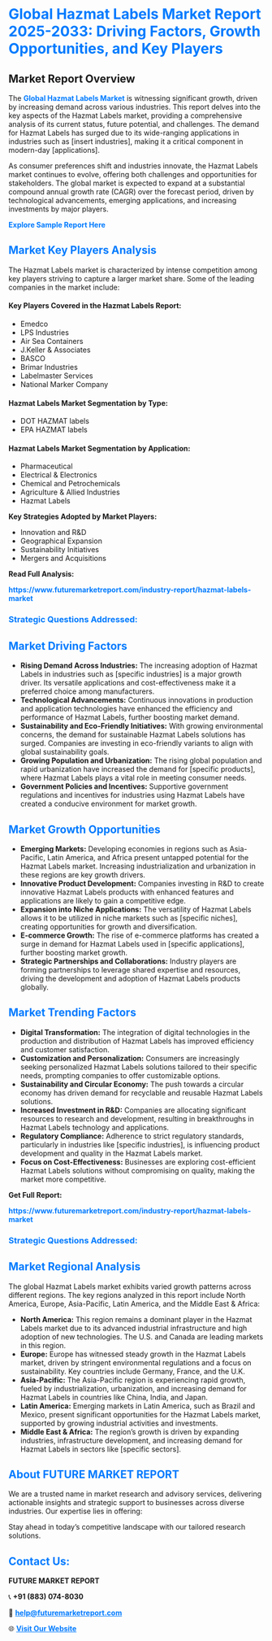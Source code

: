 <h1 style="color: #007BFF;">Global Hazmat Labels Market Report 2025-2033: Driving Factors, Growth Opportunities, and Key Players</h1>

<section id="overview">
<h2>Market Report Overview</h2>
<p>The <a href="https://www.futuremarketreport.com/industry-report/hazmat-labels-market" style="color: #007BFF; text-decoration: none;"><strong>Global Hazmat Labels Market</strong></a> is witnessing significant growth, driven by increasing demand across various industries. This report delves into the key aspects of the Hazmat Labels market, providing a comprehensive analysis of its current status, future potential, and challenges. The demand for Hazmat Labels has surged due to its wide-ranging applications in industries such as [insert industries], making it a critical component in modern-day [applications].</p>
<p>As consumer preferences shift and industries innovate, the Hazmat Labels market continues to evolve, offering both challenges and opportunities for stakeholders. The global market is expected to expand at a substantial compound annual growth rate (CAGR) over the forecast period, driven by technological advancements, emerging applications, and increasing investments by major players.</p>
</section>

<section id="overview">
<p><a href="https://www.futuremarketreport.com/request-sample/reportId=111783" style="color: #007BFF; text-decoration: none;"><strong>Explore Sample Report Here</strong></a></p>
</section>

<section id="key-players">
<h2 style="color: #007BFF;">Market Key Players Analysis</h2>
<p>The Hazmat Labels market is characterized by intense competition among key players striving to capture a larger market share. Some of the leading companies in the market include:</p>
<h4>Key Players Covered in the Hazmat Labels Report:</h4>
<ul><li>Emedco</li><li>LPS Industries</li><li>Air Sea Containers</li><li>J.Keller &amp; Associates</li><li>BASCO</li><li>Brimar Industries</li><li>Labelmaster Services</li><li>National Marker Company</li></ul>
<h4>Hazmat Labels Market Segmentation by Type:</h4>
<ul><li>DOT HAZMAT labels</li><li>EPA HAZMAT labels</li></ul>

<h4>Hazmat Labels Market Segmentation by Application:</h4>
<ul><li>Pharmaceutical</li><li>Electrical &amp; Electronics</li><li>Chemical and Petrochemicals</li><li>Agriculture &amp; Allied Industries</li><li>Hazmat Labels</li></ul>
<p><strong>Key Strategies Adopted by Market Players:</strong></p>
<ul>
<li>Innovation and R&D</li>
<li>Geographical Expansion</li>
<li>Sustainability Initiatives</li>
<li>Mergers and Acquisitions</li>
</ul>
</section>

<section>
<p><strong>Read Full Analysis: </strong></p><a href="https://www.futuremarketreport.com/industry-report/hazmat-labels-market" style="color: #007BFF; text-decoration: none;"><strong>https://www.futuremarketreport.com/industry-report/hazmat-labels-market</strong></a>
<h3 style="color: #007BFF;">Strategic Questions Addressed:</h3>
</section>

<section id="driving-factors">
<h2 style="color: #007BFF;">Market Driving Factors</h2>
<ul>
<li><strong>Rising Demand Across Industries:</strong> The increasing adoption of Hazmat Labels in industries such as [specific industries] is a major growth driver. Its versatile applications and cost-effectiveness make it a preferred choice among manufacturers.</li>
<li><strong>Technological Advancements:</strong> Continuous innovations in production and application technologies have enhanced the efficiency and performance of Hazmat Labels, further boosting market demand.</li>
<li><strong>Sustainability and Eco-Friendly Initiatives:</strong> With growing environmental concerns, the demand for sustainable Hazmat Labels solutions has surged. Companies are investing in eco-friendly variants to align with global sustainability goals.</li>
<li><strong>Growing Population and Urbanization:</strong> The rising global population and rapid urbanization have increased the demand for [specific products], where Hazmat Labels plays a vital role in meeting consumer needs.</li>
<li><strong>Government Policies and Incentives:</strong> Supportive government regulations and incentives for industries using Hazmat Labels have created a conducive environment for market growth.</li>
</ul>
</section>

<section id="growth-opportunities">
<h2 style="color: #007BFF;">Market Growth Opportunities</h2>
<ul>
<li><strong>Emerging Markets:</strong> Developing economies in regions such as Asia-Pacific, Latin America, and Africa present untapped potential for the Hazmat Labels market. Increasing industrialization and urbanization in these regions are key growth drivers.</li>
<li><strong>Innovative Product Development:</strong> Companies investing in R&D to create innovative Hazmat Labels products with enhanced features and applications are likely to gain a competitive edge.</li>
<li><strong>Expansion into Niche Applications:</strong> The versatility of Hazmat Labels allows it to be utilized in niche markets such as [specific niches], creating opportunities for growth and diversification.</li>
<li><strong>E-commerce Growth:</strong> The rise of e-commerce platforms has created a surge in demand for Hazmat Labels used in [specific applications], further boosting market growth.</li>
<li><strong>Strategic Partnerships and Collaborations:</strong> Industry players are forming partnerships to leverage shared expertise and resources, driving the development and adoption of Hazmat Labels products globally.</li>
</ul>
</section>

<section id="trending-factors">
<h2 style="color: #007BFF;">Market Trending Factors</h2>
<ul>
<li><strong>Digital Transformation:</strong> The integration of digital technologies in the production and distribution of Hazmat Labels has improved efficiency and customer satisfaction.</li>
<li><strong>Customization and Personalization:</strong> Consumers are increasingly seeking personalized Hazmat Labels solutions tailored to their specific needs, prompting companies to offer customizable options.</li>
<li><strong>Sustainability and Circular Economy:</strong> The push towards a circular economy has driven demand for recyclable and reusable Hazmat Labels solutions.</li>
<li><strong>Increased Investment in R&D:</strong> Companies are allocating significant resources to research and development, resulting in breakthroughs in Hazmat Labels technology and applications.</li>
<li><strong>Regulatory Compliance:</strong> Adherence to strict regulatory standards, particularly in industries like [specific industries], is influencing product development and quality in the Hazmat Labels market.</li>
<li><strong>Focus on Cost-Effectiveness:</strong> Businesses are exploring cost-efficient Hazmat Labels solutions without compromising on quality, making the market more competitive.</li>
</ul>
</section>

<section>
<p><strong>Get Full Report: </strong></p><a href="https://www.futuremarketreport.com/industry-report/hazmat-labels-market" style="color: #007BFF; text-decoration: none;"><strong>https://www.futuremarketreport.com/industry-report/hazmat-labels-market</strong></a>
<h3 style="color: #007BFF;">Strategic Questions Addressed:</h3>
</section>


<section id="regional-analysis">
<h2 style="color: #007BFF;">Market Regional Analysis</h2>
<p>The global Hazmat Labels market exhibits varied growth patterns across different regions. The key regions analyzed in this report include North America, Europe, Asia-Pacific, Latin America, and the Middle East & Africa:</p>
<ul>
<li><strong>North America:</strong> This region remains a dominant player in the Hazmat Labels market due to its advanced industrial infrastructure and high adoption of new technologies. The U.S. and Canada are leading markets in this region.</li>
<li><strong>Europe:</strong> Europe has witnessed steady growth in the Hazmat Labels market, driven by stringent environmental regulations and a focus on sustainability. Key countries include Germany, France, and the U.K.</li>
<li><strong>Asia-Pacific:</strong> The Asia-Pacific region is experiencing rapid growth, fueled by industrialization, urbanization, and increasing demand for Hazmat Labels in countries like China, India, and Japan.</li>
<li><strong>Latin America:</strong> Emerging markets in Latin America, such as Brazil and Mexico, present significant opportunities for the Hazmat Labels market, supported by growing industrial activities and investments.</li>
<li><strong>Middle East & Africa:</strong> The region’s growth is driven by expanding industries, infrastructure development, and increasing demand for Hazmat Labels in sectors like [specific sectors].</li>
</ul>
</section>

<footer>
<h2 style="color: #007BFF;">About FUTURE MARKET REPORT</h2>
<p>We are a trusted name in market research and advisory services, delivering actionable insights and strategic support to businesses across diverse industries. Our expertise lies in offering:</p>

<p>Stay ahead in today’s competitive landscape with our tailored research solutions.</p>

<h2 style="color: #007BFF;">Contact Us:</h2>
<p><strong>FUTURE MARKET REPORT</strong></p>
<p>📞 <strong>+91 (883) 074-8030</strong></p>
<p>📧 <strong><a href="mailto:help@futuremarketreport.com" style="color: #007BFF;">help@futuremarketreport.com</a></strong></p>
<p>🌐 <strong><a href="https://www.futuremarketreport.com/" style="color: #007BFF;">Visit Our Website</a></strong></p>
</footer>